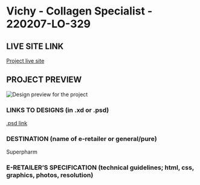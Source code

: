 # Vichy - Collagen Specialist - 220207-LO-329

<!-- please enter project number recived from PM -->

## LIVE SITE LINK

<!-- please enter link to site preview here -->

[Project live site](https://estorelabs.github.io/RC---220207-LO-329-Vichy-Collagen-Specialist-SUPERPHARM/ean.html)

## PROJECT PREVIEW

![Design preview for the project]()

### LINKS TO DESIGNS (in .xd or .psd)

[.psd link](https://drive.google.com/drive/folders/1_mWFVZBN1Fv3ewqbJOOJLoyoolhQtCy4)

<!-- please enter link to preview designs -->

### DESTINATION (name of e-retailer or general/pure)

Superpharm

<!-- please enter e-retailers name -->

### E-RETAILER’S SPECIFICATION (technical guidelines; html, css, graphics, photos, resolution)

<!-- please enter any additional comments important for the project -->
